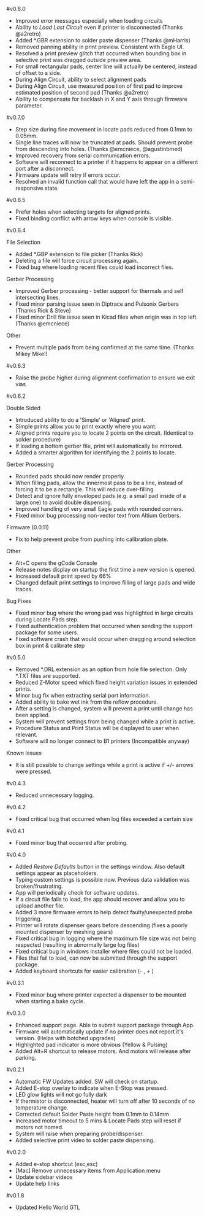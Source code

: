 #v0.8.0
- Improved error messages especially when loading circuits
- Ability to *Load Last Circuit* even if printer is disconnected (Thanks @a2retro)
- Added *.GBR extension to solder paste dispenser (Thanks @mHarris)
- Removed panning ability in print preview. Consistent with Eagle UI.
- Resolved a print preview glitch that occurred when bounding box in selective print was dragged outside preview area.
- For small rectangular pads, center line will actually be centered, instead of offset to a side.
- During Align Circuit, ability to select alignment pads
- During Align Circuit, use measured position of first pad to improve estimated position of second pad (Thanks @a2retro)
- Ability to compensate for backlash in X and Y axis through firmware parameter.

#v0.7.0
- Step size during fine movement in locate pads reduced from 0.1mm to 0.05mm.
- Single line traces will now be truncated at pads. Should prevent probe from descending into holes. (Thanks @emcniece, @agustinbmed)
- Improved recovery from serial communication errors.
- Software will reconnect to a printer if it happens to appear on a different port after a disconnect.
- Firmware update will retry if errors occur.
- Resolved an invalid function call that would have left the app in a semi-responsive state.

#v0.6.5
- Prefer holes when selecting targets for aligned prints.
- Fixed binding conflict with arrow keys when console is visible.

#v0.6.4

File Selection
- Added *.GBP extension to file picker (Thanks Rick)
- Deleting a file will force circuit processing again.
- Fixed bug where loading recent files could load incorrect files.

Gerber Processing
- Improved Gerber processing - better support for thermals and self intersecting lines.
- Fixed minor parsing issue seen in Diptrace and Pulsonix Gerbers (Thanks Rick & Steve)
- Fixed minor Drill file issue seen in Kicad files when origin was in top left. (Thanks @emcniece)

Other
- Prevent multiple pads from being confirmed at the same time. (Thanks Mikey Mike!)

#v0.6.3
- Raise the probe higher during alignment confirmation to ensure we exit vias

#v0.6.2

Double Sided
- Introduced ability to do a 'Simple' or 'Aligned' print.
- Simple prints allow you to print exactly where you want.
- Aligned prints require you to locate 2 points on the circuit. (Identical to solder procedure)
- If loading a bottom gerber file, print will automatically be mirrored.
- Added a smarter algorithm for identifying the 2 points to locate.

Gerber Processing
- Rounded pads should now render properly.
- When filling pads, allow the innermost pass to be a line, instead of forcing it to be a rectangle. This will reduce over-filling.
- Detect and ignore fully enveloped pads (e.g. a small pad inside of a large one) to avoid double dispensing.
- Improved handling of very small Eagle pads with rounded corners.
- Fixed minor bug processing non-vector text from Altium Gerbers.

Firmware (0.0.11)
- Fix to help prevent probe from pushing into calibration plate.

Other
- Alt+C opens the gCode Console
- Release notes display on startup the first time a new version is opened.
- Increased default print speed by 66%
- Changed default print settings to improve filling of large pads and wide traces.

Bug Fixes
- Fixed minor bug where the wrong pad was highlighted in large circuits during Locate Pads step.
- Fixed authentication problem that occurred when sending the support package for some users.
- Fixed software crash that would occur when dragging around selection box in print & calibrate step


#v0.5.0
- Removed *.DRL extension as an option from hole file selection. Only *.TXT files are supported.
- Reduced Z-Motor speed which fixed height variation issues in extended prints.
- Minor bug fix when extracting serial port information.
- Added ability to bake wet ink from the reflow procedure.
- After a setting is changed, system will prevent a print until change has been applied.
- System will prevent settings from being changed while a print is active.
- Procedure Status and Print Status will be displayed to user when relevant.
- Software will no longer connect to B1 printers (Incompatible anyway)

Known Issues
- It is still possible to change settings while a print is active if +/- arrows were pressed.


#v0.4.3
- Reduced unnecessary logging.

#v0.4.2
- Fixed critical bug that occurred when log files exceeded a certain size

#v0.4.1
- Fixed minor bug that occurred after probing.

#v0.4.0
- Added *Restore Defaults* button in the settings window. Also default settings appear as placeholders.
- Typing custom settings is possible now. Previous data validation was broken/frustrating.
- App will periodically check for software updates.
- If a circuit file fails to load, the app should recover and allow you to upload another file.
- Added 3 more firmware errors to help detect faulty/unexpected probe triggering.
- Printer will rotate dispenser gears before descending (fixes a poorly mounted dispenser by meshing gears)
- Fixed critical bug in logging where the maximum file size was not being respected (resulting in abnormally large log files)
- Fixed critical bug in windows installer where files could not be loaded.
- Files that fail to load, can now be submitted through the support package.
- Added keyboard shortcuts for easier calibration (- , + )

#v0.3.1
- Fixed minor bug where printer expected a dispenser to be mounted when starting a bake cycle.

#v0.3.0
- Enhanced support page. Able to submit support package through App.
- Firmware will automatically update if no printer does not report it's version. (Helps with botched upgrades)
- Highlighted pad indicator is more obvious (Yellow & Pulsing)
- Added Alt+R shortcut to release motors. And motors will release after parking.

#v0.2.1
- Automatic FW Updates added. SW will check on startup.
- Added E-stop overlay to indicate when E-Stop was pressed.
- LED glow lights will not go fully dark
- If thermistor is disconnected, heater will turn off after 10 seconds of no temperature change.
- Corrected default Solder Paste height from 0.1mm to 0.14mm
- Increased motor timeout to 5 mins & Locate Pads step will reset if motors not homed.
- System will raise when preparing probe/dispenser.
- Added selective print video to solder paste dispensing.

#v0.2.0
- Added e-stop shortcut (esc,esc)
- [Mac] Remove unnecessary items from Application menu
- Update sidebar videos
- Update help links

#v0.1.8
- Updated Hello World GTL
